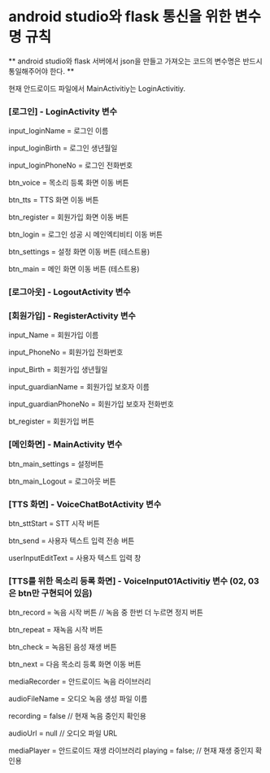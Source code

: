 # android studio와 flask 통신을 위한 변수명 규칙
** android studio와 flask 서버에서 json을 만들고 가져오는 코드의 변수명은 반드시 통일해주어야 한다. **

현재 안드로이드 파일에서 MainActivitiy는 LoginActivitiy.

### [로그인] - LoginActivity 변수
input_loginName = 로그인 이름

input_loginBirth = 로그인 생년월일

input_loginPhoneNo = 로그인 전화번호

btn_voice = 목소리 등록 화면 이동 버튼

btn_tts = TTS 화면 이동 버튼

btn_register = 회원가입 화면 이동 버튼

btn_login = 로그인 성공 시 메인엑티비티 이동 버튼

btn_settings = 설정 화면 이동 버튼 (테스트용)

btn_main = 메인 화면 이동 버튼 (테스트용)

### [로그아웃] - LogoutActivity 변수


### [회원가입] - RegisterActivity 변수
input_Name = 회원가입 이름

input_PhoneNo = 회원가입 전화번호

input_Birth = 회원가입 생년월일

input_guardianName = 회원가입 보호자 이름

input_guardianPhoneNo = 회원가입 보호자 전화번호

bt_register = 회원가입 버튼

### [메인화면] - MainActivity 변수
btn_main_settings = 설정버튼

btn_main_Logout = 로그아웃 버튼

### [TTS 화면] - VoiceChatBotActivity 변수
btn_sttStart = STT 시작 버튼

btn_send = 사용자 텍스트 입력 전송 버튼

userInputEditText = 사용자 텍스트 입력 창

### [TTS를 위한 목소리 등록 화면] - VoiceInput01Activitiy 변수 (02, 03은 btn만 구현되어 있음)
btn_record = 녹음 시작 버튼 // 녹음 중 한번 더 누르면 정지 버튼

btn_repeat = 재녹음 시작 버튼

btn_check = 녹음된 음성 재생 버튼

btn_next = 다음 목소리 등록 화면 이동 버튼

mediaRecorder = 안드로이드 녹음 라이브러리

audioFileName = 오디오 녹음 생성 파일 이름

recording = false // 현재 녹음 중인지 확인용

audioUrl = null // 오디오 파일 URL

mediaPlayer = 안드로이드 재생 라이브러리 playing = false; // 현재 재생 중인지 확인용